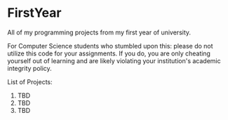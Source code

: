 # FirstYear

All of my programming projects from my first year of university. 

For Computer Science students who stumbled upon this: please do not utilize this code for your assignments. If you do, you are only cheating yourself out of learning and are likely violating your institution's academic integrity policy. 

List of Projects:
1. TBD
2. TBD
3. TBD
